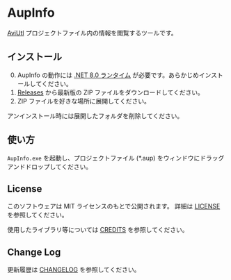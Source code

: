 # AupInfo

[AviUtl](http://spring-fragrance.mints.ne.jp/aviutl/)
プロジェクトファイル内の情報を閲覧するツールです。

## インストール

0. AupInfo の動作には [.NET 8.0 ランタイム](https://dotnet.microsoft.com/ja-jp/download/dotnet/8.0/runtime)
   が必要です。あらかじめインストールしてください。
1. [Releases](https://github.com/karoterra/AupInfo/releases) から最新版の ZIP ファイルをダウンロードしてください。
2. ZIP ファイルを好きな場所に展開してください。

アンインストール時には展開したフォルダを削除してください。

## 使い方

`AupInfo.exe` を起動し、プロジェクトファイル (*.aup) をウィンドウにドラッグアンドドロップしてください。

## License

このソフトウェアは MIT ライセンスのもとで公開されます。
詳細は [LICENSE](LICENSE.txt) を参照してください。

使用したライブラリ等については [CREDITS](CREDITS.md) を参照してください。

## Change Log

更新履歴は [CHANGELOG](CHANGELOG.md) を参照してください。
